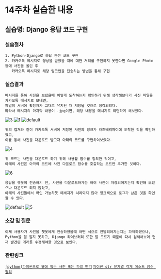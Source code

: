 # 14주차 실습한 내용

## 실습명: Django 응답 코드 구현

### 실습절차
```
1. Python-Django로 응답 관련 코드 구현
2. 카카오톡 메시지로 영상을 받았을 때에 대한 처리를 구현하지 못한다면 Google Photo 등에 사진을 올린 후
   카카오톡 메시지로 해당 링크만을 전송하는 방법을 통해 구현
```

### 실습결과
```
메시지를 통해 사진을 보냈을때 어떻게 도착하는지 확인하기 위해 생각해보다가 사진 파일을 카카오톡 메시지로 보내면,
파일이 서버에 확장자가 그대로 유지된 채 저장될 것으로 생각되었다.
따라서 메시지의 마지막 내용이 .jpg이면, 해당 내용을 메시지로 리턴하게 해보았다.
```
![3](https://user-images.githubusercontent.com/43947747/49337900-200ece00-f65e-11e8-82b7-e91ec159486b.PNG)
![1](https://user-images.githubusercontent.com/43947747/49337866-95c66a00-f65d-11e8-8908-7cbf30993dff.PNG)
![default](https://user-images.githubusercontent.com/43947747/49354852-44bf8000-f708-11e8-9ea8-58db7d640f09.PNG)
```
위의 캡쳐와 같이 카카오톡 서버에 저장된 사진의 링크가 라즈베리파이에 도착한 것을 확인하였고,
이를 통해 사진을 다운로드 받고자 아래의 코드를 구현하여보았다.
```
![4](https://user-images.githubusercontent.com/43947747/49338212-040d2b80-f662-11e8-9a01-da2d12c2c5a9.PNG)
```
위 코드는 사진을 다운로드 하기 위해 사용할 함수를 정의한 것이고,
아래의 사진은 아까의 코드에 사진 다운로드 함수를 호출하는 코드만 추가한 것이다.
```
![6](https://user-images.githubusercontent.com/43947747/49338246-420a4f80-f662-11e8-8703-23f60ca276c0.PNG)
```
응답을 챗봇이 전송하기 전, 사진을 다운로드하게끔 하여 사진이 저장되어지는지 확인해 보았으나 다운로드 되지 않았고,
아래의 사진들에서 확인 가능하듯 메세지가 처리되지 않아 핑크색으로 로그가 남은 것을 확인할 수 있다.
```
![default](https://user-images.githubusercontent.com/43947747/49354919-8f40fc80-f708-11e8-9348-9335e44dc206.PNG)
![5](https://user-images.githubusercontent.com/43947747/49338307-d2e12b00-f662-11e8-9833-bd9b1c38a829.PNG)

### 소감 및 질문
```
이제 사용자가 사진을 챗봇에게 전송하였을때 어떤 식으로 전달되어지는지는 파악하였으나,
Python을 잘 알지 못하고, Django 라이브러리 또한 잘 모르기 때문에 다시 검색해보며 현재 발견된 에러를 수정해야할 것으로 보인다.
```

### 관련링크
[```[python]파이썬으로 웹에 있는 사진 또는 파일 받기```](http://www.sagein.net/649)
[```파이썬 str 문자열 객체 메소드 함수 정리```](http://withcoding.com/74)
